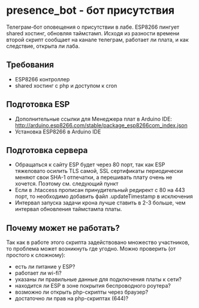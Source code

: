 # presence_bot - бот присутствия
Телеграм-бот оповещения о присутствии в лабе. ESP8266 пингует shared хостинг, обновляя таймстамп. Исходя из разности времени второй скрипт сообщает на канале телеграм, работает ли плата, и как следствие, открыта ли лаба.

## Требования
- ESP8266 контроллер
- shared хостинг с php и доступом к cron

## Подготовка ESP
- Дополнительные ссылки для Менеджера плат в Arduino IDE: http://arduino.esp8266.com/stable/package_esp8266com_index.json
- Установка ESP8266 в Arduino IDE

## Подготовка сервера
- Обращаться к сайту ESP будет через 80 порт, так как  ESP тяжеловато осилить TLS самой, SSL сертификаты периодически меняют свои SHA-1 отпечатки, а перешивать плату очень не хочется. Поэтому см. следующий пункт
- Если в .htaccess прописан принудительный редирект с 80 на 443 порт, то необходимо добавить файл .updateTimestamp в исключения
- Интервал запуска задачи крона лучше ставить в 2-3 больше, чем интервал обновления таймстампа платы.

## Почему может не работать?
Так как в работе этого скрипта задействовано множество участников, то проблема может возникнуть где угодно. Можно проверить (от простого к сложному):
- есть ли питание у ESP?
- работает ли wi-fi? 
- указаны ли правильные данные для подключения платы к сети?
- находится ли ESP в зоне покрытия беспроводного роутера?
- возможно ли открыть php-скрипты через браузер?
- достаточно ли прав на php-скриптах (644)?

